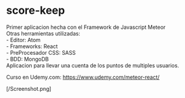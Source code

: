 # score-keep

Primer aplicacion hecha con el Framework de Javascript Meteor  
Otras herramientas utilizadas:  
    - Editor: Atom  
    - Frameworks: React  
    - PreProcesador CSS: SASS  
    - BDD: MongoDB  
Aplicacion para llevar una cuenta de los puntos de multiples usuarios.  

Curso en Udemy.com: https://www.udemy.com/meteor-react/

[/Screenshot.png]
